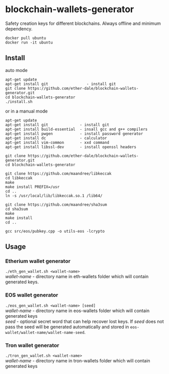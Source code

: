 # blockchain-wallets-generator
Safety creation keys for different blockchains. Always offline and minimum dependency.

```
docker pull ubuntu
docker run -it ubuntu
```

## Install
auto mode
```
apt-get update
apt-get install git                 - install git
git clone https://github.com/ether-dale/blockchain-wallets-generator.git
cd blockchain-wallets-generator
./install.sh
```
or in a manual mode
```
apt-get update
apt-get install git              - install git
apt-get install build-essential  - insall gcc and g++ compilers
apt-get install pwgen            - install password generator
apt-get install dc               - calculator
apt-get install vim-common       - xxd command 
apt-get install libssl-dev       - install openssl headers

git clone https://github.com/ether-dale/blockchain-wallets-generator.git
cd blockchain-wallets-generator

git clone https://github.com/maandree/libkeccak
cd libkeccak
make
make install PREFIX=/usr
cd ..
ln -s /usr/local/lib/libkeccak.so.1 /lib64/

git clone https://github.com/maandree/sha3sum
cd sha3sum
make
make install
cd ..

gcc src/eos/pubkey.cpp -o utils-eos -lcrypto
```

## Usage
### Etherium wallet generator
`./eth_gen_wallet.sh <wallet-name>`
<br/><i>wallet-name</i> - directory name in eth-wallets folder which will contain generated keys.

### EOS wallet generator
`./eos_gen_wallet.sh <wallet-name> [seed]`
<br/><i>wallet-name</i> - directory name in eos-wallets folder which will contain generated keys
<br/><i>seed</i> - optional secret word that can help recover lost keys.
If <i>seed</i> does not pass the seed will be generated automatically and stored in `eos-wallet/wallet-name/wallet-name-seed`.


### Tron wallet generator
`./tron_gen_wallet.sh <wallet-name>`
<br/><i>wallet-name</i> -  directory name in tron-wallets folder which will contain generated keys
